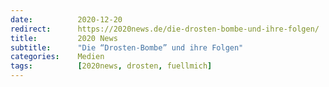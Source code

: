 ```yaml
---
date:          2020-12-20
redirect:      https://2020news.de/die-drosten-bombe-und-ihre-folgen/
title:         2020 News
subtitle:      "Die “Drosten-Bombe” und ihre Folgen"
categories:    Medien
tags:          [2020news, drosten, fuellmich]
---
```


